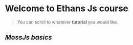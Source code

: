# Welcome to <b>Ethans</b> Js course

> You can scroll to whatever <b>tutorial</b> you would like.

## <em>MossJs basics</em>
